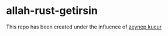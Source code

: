 # allah-rust-getirsin
This repo has been created under the influence of [zeynep kucur](https://github.com/zeynepkucur)
